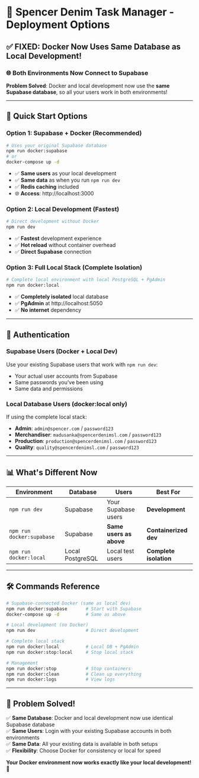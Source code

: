 # 🎯 Spencer Denim Task Manager - Deployment Options

## ✅ **FIXED**: Docker Now Uses Same Database as Local Development!

### 🌐 **Both Environments Now Connect to Supabase**

**Problem Solved**: Docker and local development now use the **same Supabase database**, so all your users work in both environments!

---

## 🚀 **Quick Start Options**

### Option 1: **Supabase + Docker** (Recommended)
```bash
# Uses your original Supabase database
npm run docker:supabase
# or
docker-compose up -d
```
- ✅ **Same users** as your local development
- ✅ **Same data** as when you run `npm run dev`
- ✅ **Redis caching** included
- 🌐 **Access**: http://localhost:3000

### Option 2: **Local Development** (Fastest)
```bash
# Direct development without Docker
npm run dev
```
- ✅ **Fastest** development experience
- ✅ **Hot reload** without container overhead
- ✅ **Direct Supabase** connection

### Option 3: **Full Local Stack** (Complete Isolation)
```bash
# Complete local environment with local PostgreSQL + PgAdmin
npm run docker:local
```
- ✅ **Completely isolated** local database
- ✅ **PgAdmin** at http://localhost:5050
- ✅ **No internet** dependency

---

## 🔐 **Authentication**

### **Supabase Users** (Docker + Local Dev)
Use your existing Supabase users that work with `npm run dev`:
- Your actual user accounts from Supabase
- Same passwords you've been using
- Same data and permissions

### **Local Database Users** (docker:local only)
If using the complete local stack:
- **Admin**: `admin@spencer.com` / `password123`
- **Merchandiser**: `madusanka@spencerdenimsl.com` / `password123`
- **Production**: `production@spencerdenimsl.com` / `password123`
- **Quality**: `quality@spencerdenimsl.com` / `password123`

---

## 📊 **What's Different Now**

| Environment | Database | Users | Best For |
|-------------|----------|-------|----------|
| `npm run dev` | Supabase | Your Supabase users | **Development** |
| `npm run docker:supabase` | Supabase | **Same users as above** | **Containerized dev** |
| `npm run docker:local` | Local PostgreSQL | Local test users | **Complete isolation** |

---

## 🛠️ **Commands Reference**

```bash
# Supabase-connected Docker (same as local dev)
npm run docker:supabase       # Start with Supabase
docker-compose up -d          # Same as above

# Local development (no Docker)
npm run dev                   # Direct development

# Complete local stack
npm run docker:local          # Local DB + PgAdmin
npm run docker:stop:local     # Stop local stack

# Management
npm run docker:stop           # Stop containers
npm run docker:clean          # Clean up everything
npm run docker:logs           # View logs
```

---

## 🎉 **Problem Solved!**

✅ **Same Database**: Docker and local development now use identical Supabase database  
✅ **Same Users**: Login with your existing Supabase accounts in both environments  
✅ **Same Data**: All your existing data is available in both setups  
✅ **Flexibility**: Choose Docker for consistency or local for speed  

**Your Docker environment now works exactly like your local development!** 🚀
